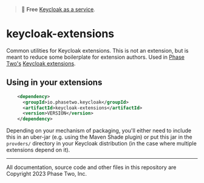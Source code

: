> :rocket: **Free** [Keycloak as a service](https://phasetwo.io/?utm_source=github&utm_medium=readme&utm_campaign=keycloak-extesions).

# keycloak-extensions

Common utilities for Keycloak extensions. This is not an extension, but is meant to reduce some boilerplate for extension authors. Used in [Phase Two's](https://phasetwo.io) [Keycloak extensions](https://github.com/p2-inc).

## Using in your extensions

```xml
    <dependency>
      <groupId>io.phasetwo.keycloak</groupId>
      <artifactId>keycloak-extensions</artifactId>
      <version>VERSION</version>
    </dependency>
```
Depending on your mechanism of packaging, you'll either need to include this in an uber-jar (e.g. using the Maven Shade plugin) or put this jar in the `provders/` directory in your Keycloak distribution (in the case where multiple extensions depend on it).

---

All documentation, source code and other files in this repository are Copyright 2023 Phase Two, Inc.

